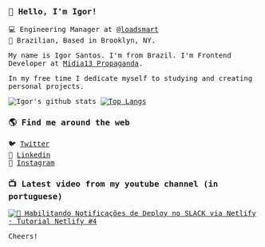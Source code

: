<samp>

### 👋 Hello, I'm Igor!

💻 Engineering Manager at [@loadsmart](https://github.com/loadsmart/) <br>
🏡 Brazilian, Based in Brooklyn, NY. 

My name is Igor Santos. I'm from Brazil. I'm Frontend Developer at [Mídia13 Propaganda](https://midia13.com.br).

In my free time I dedicate myself to studying and creating personal projects.

![Igor's github stats](https://github-readme-stats.vercel.app/api?username=falaigor&show_icons=true&theme=dark) [![Top Langs](https://github-readme-stats.vercel.app/api/top-langs/?username=falaigor&layout=compact&theme=dark)](https://github.com/anuraghazra/github-readme-stats)

### 🌎 Find me around the web

🐦 [Twitter](https://twitter.com/falaigors) <br>
💼 [Linkedin](https://www.linkedin.com/in/falaigor/) <br>
🤳 [Instagram](https://instagram.com/falaigors)


### 📺 Latest video from my youtube channel (in portuguese)

[![🤖 Habilitando Notificações de Deploy no SLACK via Netlify · Tutorial Netlify #4](http://img.youtube.com/vi/OzX7Rm0w87I/0.jpg)](http://www.youtube.com/watch?v=OzX7Rm0w87I "🤖 Habilitando Notificações de Deploy no SLACK via Netlify · Tutorial Netlify #4")

Cheers!

</samp>



<!--
**falaigor/falaigor** is a ✨ _special_ ✨ repository because its `README.md` (this file) appears on your GitHub profile.

Here are some ideas to get you started:

- 🔭 I’m currently working on ...
- 🌱 I’m currently learning ...
- 👯 I’m looking to collaborate on ...
- 🤔 I’m looking for help with ...
- 💬 Ask me about ...
- 📫 How to reach me: ...
- 😄 Pronouns: ...
- ⚡ Fun fact: ...
-->
